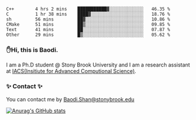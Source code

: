 <!--START_SECTION:waka-->

```text
C++        4 hrs 2 mins    ███████████▓░░░░░░░░░░░░░   46.35 %
C          1 hr 38 mins    ████▓░░░░░░░░░░░░░░░░░░░░   18.76 %
sh         56 mins         ██▓░░░░░░░░░░░░░░░░░░░░░░   10.86 %
CMake      51 mins         ██▒░░░░░░░░░░░░░░░░░░░░░░   09.85 %
Text       41 mins         ██░░░░░░░░░░░░░░░░░░░░░░░   07.87 %
Other      29 mins         █▒░░░░░░░░░░░░░░░░░░░░░░░   05.62 %
```

<!--END_SECTION:waka-->

### ✋Hi, this is Baodi. 

I am a Ph.D student @ Stony Brook University and I am a research assistant at [IACS(Insitiute for Advanced Computional Science)](https://iacs.stonybrook.edu/).

### ✨ Contact ✨

You can contact me by [Baodi.Shan@stonybrook.edu](mailto:Baodi.Shan@stonybrook.edu)

[![Anurag's GitHub stats](https://github-readme-stats.vercel.app/api?username=lwshanbd&theme=jolly&show_icons=true&count_private=true&include_all_commits=true)](https://github.com/anuraghazra/github-readme-stats)



<!--
**lwshanbd/lwshanbd** is a ✨ _special_ ✨ repository because its `README.md` (this file) appears on your GitHub profile.

Here are some ideas to get you started:

- 🔭 I’m currently working on ...
- 🌱 I’m currently learning ...
- 👯 I’m looking to collaborate on ...
- 🤔 I’m looking for help with ...
- 💬 Ask me about ...
- 📫 How to reach me: ...
- 😄 Pronouns: ...
- ⚡ Fun fact: ...
-->
